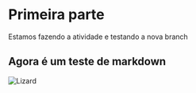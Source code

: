 # Primeira parte
Estamos fazendo a atividade e testando a nova branch
## Agora é um teste de markdown
![Lizard](https://cdn.pixabay.com/photo/2024/05/26/00/40/lizard-8787888_960_720.jpg)
